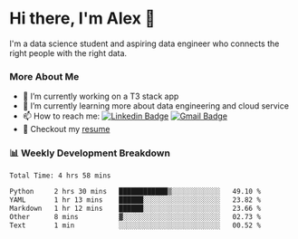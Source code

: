 # Hi there, I'm Alex  👋

I'm a data science student and aspiring data engineer who connects the right people with the right data. 

### More About Me

- 🔭 I’m currently working on a T3 stack app
- 🌱 I’m currently learning more about data engineering and cloud service
- 📫 How to reach me: [![Linkedin Badge](https://img.shields.io/badge/Alex%20Chen-blue?style=flat&logo=linkedin&labelColor=blue&link=https://www.linkedin.com/in/alex-chen-112523chen)](https://www.linkedin.com/in/alex-chen-112523chen/) [![Gmail Badge](https://img.shields.io/badge/-Alex%20Chen-c14438?style=flat&logo=Gmail&logoColor=white&link=mailto:itsalexchen@gmail.com)](mailto:itsalexchen@gmail.com)
- 📝 Checkout my [resume](https://112523chen.vercel.app/AlexChenResume.pdf)


### 📊 Weekly Development Breakdown
<!--START_SECTION:waka-->

```txt
Total Time: 4 hrs 58 mins

Python     2 hrs 30 mins   ████████████▒░░░░░░░░░░░░   49.10 %
YAML       1 hr 13 mins    ██████░░░░░░░░░░░░░░░░░░░   23.82 %
Markdown   1 hr 12 mins    ██████░░░░░░░░░░░░░░░░░░░   23.66 %
Other      8 mins          ▓░░░░░░░░░░░░░░░░░░░░░░░░   02.73 %
Text       1 min           ░░░░░░░░░░░░░░░░░░░░░░░░░   00.52 %
```

<!--END_SECTION:waka-->
